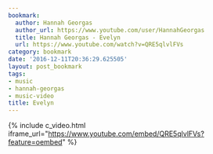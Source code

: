 ```yaml
---
bookmark:
  author: Hannah Georgas
  author_url: https://www.youtube.com/user/HannahGeorgas
  title: Hannah Georgas - Evelyn
  url: https://www.youtube.com/watch?v=QRE5qlvlFVs
category: bookmark
date: '2016-12-11T20:36:29.625505'
layout: post_bookmark
tags:
- music
- hannah-georgas
- music-video
title: Evelyn
---
```


{% include c_video.html iframe_url="https://www.youtube.com/embed/QRE5qlvlFVs?feature=oembed" %}
